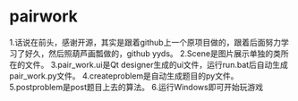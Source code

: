 # pairwork
1.话说在前头，感谢开源，其实是跟着github上一个原项目做的，跟着后面努力学习了好久，然后照葫芦画瓢做的，github yyds。
2.Scene是图片展示单独的类所在的文件。
3.pair_work.ui是Qt designer生成的ui文件，运行run.bat后自动生成pair_work.py文件。
4.createproblem是自动生成题目的py文件。
5.postproblem是post题目上去的算法。
6.运行Windows即可开始玩游戏
